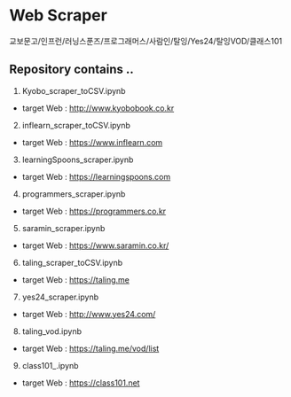 # Web Scraper
교보문고/인프런/러닝스푼즈/프로그래머스/사람인/탈잉/Yes24/탈잉VOD/클래스101

Repository contains ..
----------------

1. Kyobo_scraper_toCSV.ipynb
- target Web : http://www.kyobobook.co.kr

2. inflearn_scraper_toCSV.ipynb
- target Web : https://www.inflearn.com

3. learningSpoons_scraper.ipynb
- target Web : https://learningspoons.com

4. programmers_scraper.ipynb
- target Web : https://programmers.co.kr

5. saramin_scraper.ipynb
- target Web : https://www.saramin.co.kr/

6. taling_scraper_toCSV.ipynb
- target Web : https://taling.me

7. yes24_scraper.ipynb
- target Web : http://www.yes24.com/

8. taling_vod.ipynb
- target Web : https://taling.me/vod/list

9. class101_.ipynb
- target Web : https://class101.net
